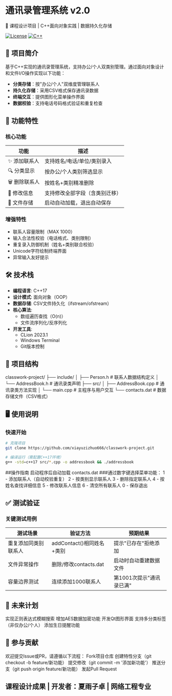 # 通讯录管理系统 v2.0

📖 课程设计项目 | C++面向对象实践 | 数据持久化存储

[![License](https://img.shields.io/badge/License-MIT-blue.svg)](https://opensource.org/licenses/MIT)
[![C++](https://img.shields.io/badge/C++-17-blue.svg)](https://isocpp.org/)

## 📌 项目简介
基于C++实现的通讯录管理系统，支持办公/个人双类别管理。通过面向对象设计和文件I/O操作实现以下功能：
- **分类存储**：按"办公/个人"双维度管理联系人
- **持久化存储**：采用CSV格式保存通讯录数据
- **终端交互**：提供图形化菜单操作界面
- **数据校验**：支持电话号码格式验证和重复检查

## 🚀 功能特性
### 核心功能
| 功能                | 描述                           |
|---------------------|-------------------------------|
| ✨ 添加联系人        | 支持姓名/电话/单位/类别录入    |
| 🔍 分类显示          | 按办公/个人类别筛选显示        |
| 🗑️ 删除联系人        | 按姓名+类别精准删除            |
| 📝 修改信息          | 支持修改全部字段（含类别迁移） |
| 💾 文件存储          | 启动自动加载，退出自动保存      |

### 增强特性
- 联系人容量限制（MAX 1000）
- 输入合法性校验（电话格式、类别限制）
- 重复录入防御机制（姓名+类别联合校验）
- Unicode字符绘制终端界面
- 异常输入友好提示

## 🛠️ 技术栈
- **编程语言**: C++17
- **设计模式**: 面向对象（OOP）
- **数据存储**: CSV文件持久化（ifstream/ofstream）
- **核心算法**:
  - 数组遍历查找（O(n)）
  - 文件流序列化/反序列化
- **开发工具**:
  - CLion 2023.1
  - Windows Terminal
  - Git版本控制

## 📂 项目结构
classwork-project/
├── include/
│   ├── Person.h         # 联系人数据结构定义
│   └── AddressBook.h    # 通讯录类声明
├── src/
│   ├── AddressBook.cpp  # 通讯录类方法实现
│   └── main.cpp         # 主程序与用户交互
└── contacts.dat         # 数据存储文件（CSV格式）


## 🖥️ 使用说明
### 快速开始
```bash
# 克隆项目
git clone https://github.com/xiayuzizhuo666/classwork-project.git

# 编译运行（需配置C++17环境）
g++ -std=c++17 src/*.cpp -o addressbook && ./addressbook
```
##操作指南
启动程序后自动加载 contacts.dat
###通过数字键选择菜单功能：
1 - 添加联系人（自动校验重复）
2 - 按类别显示联系人
3 - 删除指定联系人
4 - 按姓名查找详细信息
5 - 修改联系人信息
6 - 清空所有联系人
0 - 保存退出


## ✅ 测试验证
### 关键测试用例
| 测试场景	| 验证方法| 	预期结果| 
|-------------|-------------|-------------| 
| 重复添加同类别联系人| addContact()相同姓名+类别| 提示"已存在"拒绝添加| 
| 文件异常操作	| 删除/修改contacts.dat	| 启动时自动重建数据文件| 
| 容量边界测试	| 连续添加1000联系人| 	第1001次提示"通讯录已满"| 


## 📅 未来计划
 实现正则表达式模糊搜索
 增加AES数据加密功能
 开发Qt图形界面
 支持多分类标签（非仅办公/个人）
 添加生日提醒功能
 
## 🤝 参与贡献
欢迎提交Issue或PR，请遵循以下流程：
Fork项目仓库
创建特性分支（git checkout -b feature/新功能）
提交修改（git commit -m '添加新功能'）
推送分支（git push origin feature/新功能）
发起Pull Request
## 课程设计成果 | 开发者：夏雨子卓 | 网络工程专业
